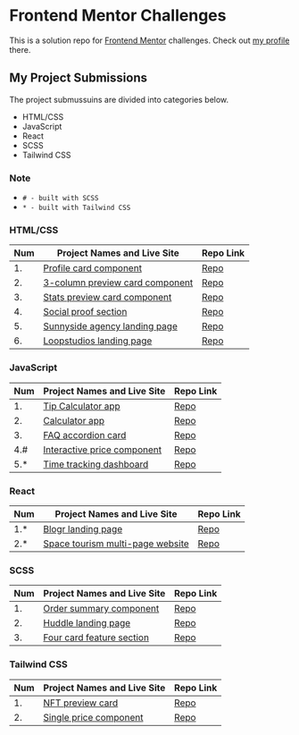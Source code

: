 # Frontend Mentor Challenges

This is a solution repo for [Frontend Mentor](https://www.frontendmentor.io/) challenges. Check out [my profile](https://www.frontendmentor.io/profile/victoriacheng15) there.

## My Project Submissions

The project submussuins are divided into categories below.

- HTML/CSS
- JavaScript
- React
- SCSS
- Tailwind CSS

### Note

- `# - built with SCSS` 
- `* - built with Tailwind CSS`
### HTML/CSS

| Num | Project Names and Live Site                                                                                                      | Repo Link                                                                                                       |
| --- | -------------------------------------------------------------------------------------------------------------------------------- | --------------------------------------------------------------------------------------------------------------- |
| 1.  | [Profile card component](https://victoriacheng15.github.io/frontend-mentor-challenges/profile-card-component/)                   | [Repo](https://github.com/victoriacheng15/frontend-mentor-challenges/tree/main/profile-card-component)          |
| 2.  | [3-column preview card component](https://victoriacheng15.github.io/frontend-mentor-challenges/3-column-preview-card-component/) | [Repo](https://github.com/victoriacheng15/frontend-mentor-challenges/tree/main/3-column-preview-card-component) |
| 3.  | [Stats preview card component](https://victoriacheng15.github.io/frontend-mentor-challenges/stats-preview-card-component/)       | [Repo](https://github.com/victoriacheng15/frontend-mentor-challenges/tree/main/stats-preview-card-component)    |
| 4.  | [Social proof section](https://victoriacheng15.github.io/frontend-mentor-challenges/social-proof-section/)                       | [Repo](https://github.com/victoriacheng15/frontend-mentor-challenges/tree/main/social-proof-section)            |
| 5.  | [Sunnyside agency landing page](https://victoriacheng15.github.io/frontend-mentor-challenges/sunnyside-agency-landing-page/)     | [Repo](https://github.com/victoriacheng15/frontend-mentor-challenges/tree/main/sunnyside-agency-landing-page)   |
| 6.  | [Loopstudios landing page](https://victoriacheng15.github.io/frontend-mentor-challenges/loopstudios-landing-page)                | [Repo](https://github.com/victoriacheng15/frontend-mentor-challenges/tree/main/loopstudios-landing-page)        |

### JavaScript

| Num  | Project Names and Live Site                                                                                                | Repo Link                                                                                                     |
| ---- | -------------------------------------------------------------------------------------------------------------------------- | ------------------------------------------------------------------------------------------------------------- |
| 1.   | [Tip Calculator app](https://victoriacheng15.github.io/frontend-mentor-challenges/tip-calculator-app/)                     | [Repo](https://github.com/victoriacheng15/frontend-mentor-challenges/tree/main/tip-calculator-app)            |
| 2.   | [Calculator app](https://victoriacheng15.github.io/frontend-mentor-challenges/calculator-app/)                             | [Repo](https://github.com/victoriacheng15/frontend-mentor-challenges/tree/main/calculator-app)                |
| 3.   | [FAQ accordion card](https://victoriacheng15.github.io/frontend-mentor-challenges/faq-accordion-card)                      | [Repo](https://github.com/victoriacheng15/frontend-mentor-challenges/tree/main/faq-accordion-card)            |
| 4.#  | [Interactive price component](https://victoriacheng15.github.io/frontend-mentor-challenges/interactive-pricing-component/) | [Repo](https://github.com/victoriacheng15/frontend-mentor-challenges/tree/main/interactive-pricing-component) |
| 5.\* | [Time tracking dashboard](https://victoriacheng15.github.io/frontend-mentor-challenges/time-tracking-dashboard/)           | [Repo](https://github.com/victoriacheng15/frontend-mentor-challenges/tree/main/time-tracking-dashboard)       |

### React
| Num | Project Names and Live Site                                                                                    | Repo Link                                                                                                  |
| --- | -------------------------------------------------------------------------------------------------------------- | ---------------------------------------------------------------------------------------------------------- |
| 1.\*  | [Blogr landing page](https://fem-blogr-landing-page-vc.netlify.app/)   | [Repo](https://github.com/victoriacheng15/blogr-landing-page) |
| 2.\*  | [Space tourism multi-page website](https://fem-space-tourism-vc.vercel.app/)   | [Repo](https://github.com/victoriacheng15/space-tourism) |

### SCSS

| Num | Project Names and Live Site                                                                                                               | Repo Link                                                                                                                            |
| --- | ----------------------------------------------------------------------------------------------------------------------------------------- | ------------------------------------------------------------------------------------------------------------------------------------ |
| 1.  | [Order summary component](https://victoriacheng15.github.io/frontend-mentor-challenges/order-summary-component/)                          | [Repo](https://github.com/victoriacheng15/frontend-mentor-challenges/tree/main/order-summary-component)                              |
| 2.  | [Huddle landing page](https://victoriacheng15.github.io/frontend-mentor-challenges/huddle-landing-page-with-single-introductory-section/) | [Repo](https://github.com/victoriacheng15/frontend-mentor-challenges/tree/main/huddle-landing-page-with-single-introductory-section) |
| 3.  | [Four card feature section](https://victoriacheng15.github.io/frontend-mentor-challenges/four-card-feature-section/)                      | [Repo](https://github.com/victoriacheng15/frontend-mentor-challenges/tree/main/four-card-feature-section)                            |

### Tailwind CSS

| Num | Project Names and Live Site                                                                                    | Repo Link                                                                                                  |
| --- | -------------------------------------------------------------------------------------------------------------- | ---------------------------------------------------------------------------------------------------------- |
| 1.  | [NFT preview card](https://victoriacheng15.github.io/frontend-mentor-challenges/nft-preview-card-component/)   | [Repo](https://github.com/victoriacheng15/frontend-mentor-challenges/tree/main/nft-preview-card-component) |
| 2.  | [Single price component](https://victoriacheng15.github.io/frontend-mentor-challenges/single-price-component/) | [Repo](https://github.com/victoriacheng15/frontend-mentor-challenges/tree/main/single-price-component)     |